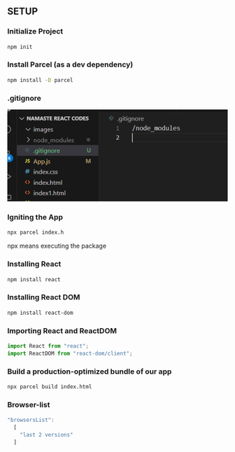 ## **SETUP**

### Initialize Project
```bash
npm init
```
### Install Parcel (as a dev dependency)
```bash
npm install -D parcel
```
### .gitignore
![Photo](images/1.png)

### Igniting the App
```bash
npx parcel index.h
``` 
npx means executing the package

### Installing React
```bash
npm install react 
```
### Installing React DOM
```bash
npm install react-dom
```     

### Importing React and ReactDOM
```js
import React from "react";
import ReactDOM from "react-dom/client";
```
### Build a production-optimized bundle of our app
```bash
npx parcel build index.html
```
### Browser-list
```js
"browsersList":
  [
    "last 2 versions"
  ]
```